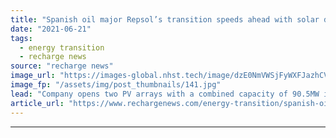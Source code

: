 ```yaml
---
title: "Spanish oil major Repsol’s transition speeds ahead with solar debut"
date: "2021-06-21"
tags: 
  - energy transition
  - recharge news
source: "recharge news"
image_url: "https://images-global.nhst.tech/image/dzE0NmVWSjFyWXFJazhCVCtrMlEzMWRhNzROVG81WWhkTHhFanJhekdVaz0=/nhst/binary/01ab8e56b926f55535842de9e84f7fcb"
image_fp: "/assets/img/post_thumbnails/141.jpg"
lead: "Company opens two PV arrays with a combined capacity of 90.5MW in central Spain as part of 7.5GW low-emissions plan"
article_url: "https://www.rechargenews.com/energy-transition/spanish-oil-major-repsol-s-transition-speeds-ahead-with-solar-debut/2-1-1028477"
---
```


---
